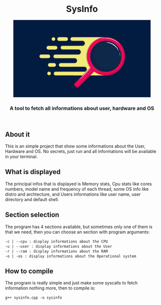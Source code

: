 <div align="center">
    <h1>SysInfo</h1>
    <img width="450px" src="./assets/search.png"/>
    <h3>A tool to fetch all informations about user, hardware and OS </h3>
</div>

</br>

## About it
This is an simple project that show some informations about the User, Hardware and OS. No secrets, just run and all informations will be available in your terminal.

## What is displayed
The principal infos that is displayed is Memory stats, Cpu stats like cores numbers, model name and frequency of each thread, some OS info like distro and archtecture, and Users informations like user name, user directory and default shell.

## Section selection
The program has 4 sections available, but sometimes only one of them is that we need, then you can choose an section with program arguments:

    -c | --cpu : display informations about the CPU
    -u | --user : display informations about the User
    -r | --ram : display informations about the RAM
    -o | -os : display informations about the Operational system

## How to compile
The program is really simple and just make some syscalls to fetch information nothing more, then to compile is:
```txt
g++ sysinfo.cpp -o sysinfo
``` 
